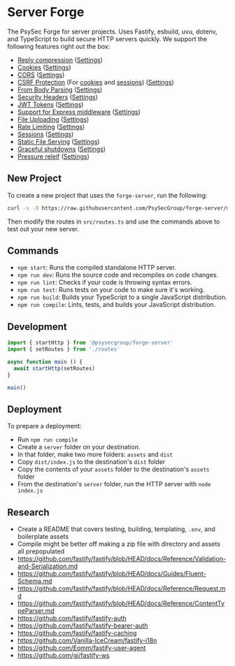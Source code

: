 Server Forge
============

The PsySec Forge for server projects. Uses Fastify, esbuild, uvu, dotenv, and TypeScript to build secure HTTP servers quickly.  We support the following features right out the box:

* [Reply compression](https://github.com/fastify/fastify-compress?tab=readme-ov-file#per-route-options) ([Settings](src/plugins/compress.ts))
* [Cookies](https://github.com/fastify/fastify-cookie?tab=readme-ov-file#example) ([Settings](src/plugins/cookie.ts))
* [CORS](https://github.com/fastify/fastify-cors?tab=readme-ov-file#options) ([Settings](src/plugins/cors.ts))
* [CSRF Protection](https://github.com/fastify/csrf-protection) (For [cookies](https://github.com/fastify/csrf-protection?tab=readme-ov-file#use-with-fastifycookie) and [sessions](https://github.com/fastify/csrf-protection?tab=readme-ov-file#use-with-fastifysession)) ([Settings](src/plugins/csrf.ts))
* [From Body Parsing](https://github.com/fastify/fastify-formbody?tab=readme-ov-file#example) ([Settings](src/plugins/formbody.ts))
* [Security Headers](https://github.com/fastify/fastify-helmet?tab=readme-ov-file#example---fastifyhelmet-configuration-using-the-helmet-shorthand-route-option) ([Settings](src/plugins/helmet.ts))
* [JWT Tokens](https://github.com/fastify/fastify-jwt?tab=readme-ov-file#usage) ([Settings](src/plugins/jwt.ts))
* [Support for Express middleware](https://github.com/fastify/middie?tab=readme-ov-file#restrict-middleware-execution-to-a-certain-paths) ([Settings](src/plugins/middleware.ts))
* [File Uploading](src/uploads.ts) ([Settings](src/plugins/multipart.ts))
* [Rate Limiting](https://github.com/fastify/fastify-rate-limit?tab=readme-ov-file#options) ([Settings](src/plugins/rateLimit.ts))
* [Sessions](https://github.com/fastify/session?tab=readme-ov-file#usage) ([Settings](src/plugins/session.ts))
* [Static File Serving](https://github.com/fastify/fastify-static?tab=readme-ov-file#usage) ([Settings](src/plugins/static.ts))
* [Graceful shutdowns](https://github.com/dnlup/fastify-traps?tab=readme-ov-file#custom-hooks) ([Settings](src/plugins/traps.ts))
* [Pressure releif](https://github.com/fastify/fastify-multipart?tab=readme-ov-file#usage) ([Settings](src/plugins/underPressure.ts))

## New Project

To create a new project that uses the `forge-server`, run the following:

```bash
curl -s -O https://raw.githubusercontent.com/PsySecGroup/forge-server/main/create.sh && ./create.sh
```

Then modify the routes in `src/routes.ts` and use the commands above to test out your new server.

## Commands

* `npm start`: Runs the compiled standalone HTTP server.
* `npm run dev`: Runs the source code and recompiles on code changes.
* `npm run lint`: Checks if your code is throwing syntax errors.
* `npm run test`: Runs tests on your code to make sure it's working.
* `npm run build`: Builds your TypeScript to a single JavaScript distribution.
* `npm run compile`: Lints, tests, and builds your JavaScript distribution.

## Development

```ts
import { startHttp } from '@psysecgroup/forge-server'
import { setRoutes } from './routes'

async function main () {
  await startHttp(setRoutes)
}

main()
```

## Deployment

To prepare a deployment:

* Run `npm run compile`
* Create a `server` folder on your destination.
* In that folder, make two more folders: `assets` and `dist`
* Copy  `dist/index.js` to the destination's `dist` folder
* Copy the contents of your `assets` folder to the destination's `assets` folder
* From the destination's `server` folder, run the HTTP server with `node index.js`

## Research

* Create a README that covers testing, building, templating, `.env`, and boilerplate assets
* Compile might be better off making a zip file with directory and assets all prepopulated
* https://github.com/fastify/fastify/blob/HEAD/docs/Reference/Validation-and-Serialization.md
* https://github.com/fastify/fastify/blob/HEAD/docs/Guides/Fluent-Schema.md
* https://github.com/fastify/fastify/blob/HEAD/docs/Reference/Request.md
* https://github.com/fastify/fastify/blob/HEAD/docs/Reference/ContentTypeParser.md
* https://github.com/fastify/fastify-auth
* https://github.com/fastify/fastify-bearer-auth
* https://github.com/fastify/fastify-caching
* https://github.com/Vanilla-IceCream/fastify-i18n
* https://github.com/Eomm/fastify-user-agent
* https://github.com/gj/fastify-ws